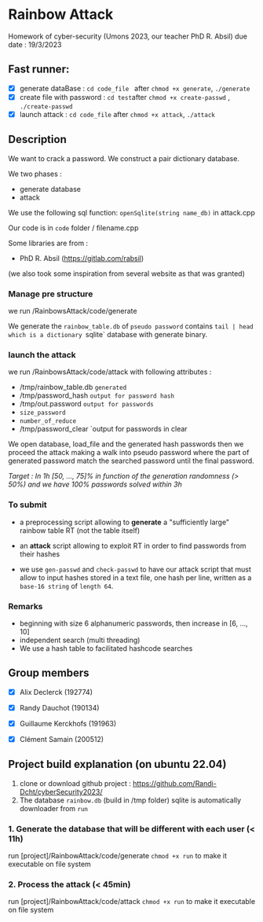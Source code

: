 # Rainbow Attack
Homework of cyber-security (Umons 2023, our teacher PhD R. Absil)
due date : 19/3/2023

## Fast runner:
- [X] generate dataBase : `cd code_file ` after `chmod +x generate`, `./generate`
- [X] create file with password : `cd test`after `chmod +x create-passwd` , `./create-passwd`
- [X] launch attack : `cd code_file` after `chmod +x attack`, `./attack`

## Description
We want to crack a password. We construct a pair dictionary database.

We two phases :
- generate database
- attack

We use the following sql function:
`openSqlite(string name_db)` in attack.cpp

Our code is in `code` folder / filename.cpp 

Some libraries are from :
- PhD R. Absil (https://gitlab.com/rabsil)

(we also took some inspiration from several website as that was granted)

### Manage pre structure
we run /RainbowsAttack/code/generate

We generate the `rainbow_table.db` of `pseudo password` contains `tail | head which is a dictionary `sqlite` database with generate binary.

### launch the attack
we run /RainbowsAttack/code/attack with following attributes :

- /tmp/rainbow_table.db `generated`
- /tmp/password_hash `output for password hash`
- /tmp/out.password `output for passwords`
- `size_password`
- `number_of_reduce`
- /tmp/password_clear `output for passwords in clear

We open database, load_file and the generated hash passwords then we proceed the attack making a walk into pseudo password where the part of generated password match the searched password until the final password.

*Target : In 1h [50, ..., 75]% in function of the generation randomness (> 50%) and we have 100% passwords solved within 3h*

### To submit

- a preprocessing script allowing to **generate** a "sufficiently large" rainbow table RT (not the table itself)

- an **attack** script allowing to exploit RT in order to find passwords from their hashes

- we use `gen-passwd` and `check-passwd` to have our attack script that must allow to input hashes stored in a text file,
  one hash per line, written as a `base-16 string` of `length 64`.

### Remarks

- beginning with size 6 alphanumeric passwords, then increase in [6, ..., 10]
- independent search (multi threading)
- We use a hash table to facilitated hashcode searches 

## Group members

- [X] Alix Declerck (192774)

- [X] Randy Dauchot (190134)

- [X] Guillaume Kerckhofs (191963)

- [X] Clément Samain (200512)

## Project build explanation (on ubuntu 22.04)

1. clone or download github project : https://github.com/Randi-Dcht/cyberSecurity2023/
2. The database `rainbow.db` (build in /tmp folder) sqlite is automatically downloader from `run`

### 1. Generate the database that will be different with each user (< 11h)

run [project]/RainbowAttack/code/generate
`chmod +x run` to make it executable on file system

### 2. Process the attack (< 45min)

run [project]/RainbowAttack/code/attack
`chmod +x run` to make it executable on file system
